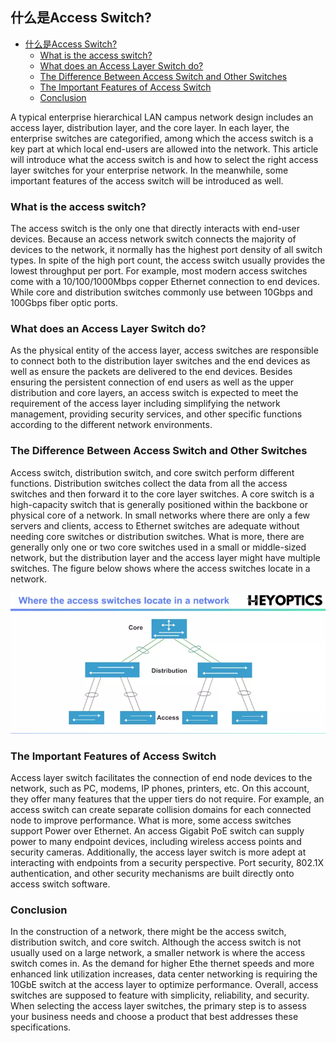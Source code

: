 ## 什么是Access Switch?
<!-- TOC -->

- [什么是Access Switch?](#什么是access-switch)
  - [What is the access switch?](#what-is-the-access-switch)
  - [What does an Access Layer Switch do?](#what-does-an-access-layer-switch-do)
  - [The Difference Between Access Switch and Other Switches](#the-difference-between-access-switch-and-other-switches)
  - [The Important Features of Access Switch](#the-important-features-of-access-switch)
  - [Conclusion](#conclusion)

<!-- /TOC -->
A typical enterprise hierarchical LAN campus network design includes an access layer, distribution layer, and the core layer. In each layer, the enterprise switches are categorified, among which the access switch is a key part at which local end-users are allowed into the network. This article will introduce what the access switch is and how to select the right access layer switches for your enterprise network. In the meanwhile, some important features of the access switch will be introduced as well.

### What is the access switch?

The access switch is the only one that directly interacts with end-user devices. Because an access network switch connects the majority of devices to the network, it normally has the highest port density of all switch types. In spite of the high port count, the access switch usually provides the lowest throughput per port. For example, most modern access switches come with a 10/100/1000Mbps copper Ethernet connection to end devices. While core and distribution switches commonly use between 10Gbps and 100Gbps fiber optic ports.


### What does an Access Layer Switch do?

As the physical entity of the access layer, access switches are responsible to connect both to the distribution layer switches and the end devices as well as ensure the packets are delivered to the end devices. Besides ensuring the persistent connection of end users as well as the upper distribution and core layers, an access switch is expected to meet the requirement of the access layer including simplifying the network management, providing security services, and other specific functions according to the different network environments.


### The Difference Between Access Switch and Other Switches
Access switch, distribution switch, and core switch perform different functions. Distribution switches collect the data from all the access switches and then forward it to the core layer switches. A core switch is a high-capacity switch that is generally positioned within the backbone or physical core of a network. In small networks where there are only a few servers and clients, access to Ethernet switches are adequate without needing core switches or distribution switches. What is more, there are generally only one or two core switches used in a small or middle-sized network, but the distribution layer and the access layer might have multiple switches. The figure below shows where the access switches locate in a network.


![access switch](img/topology.png)


### The Important Features of Access Switch
Access layer switch facilitates the connection of end node devices to the network, such as PC, modems, IP phones, printers, etc. On this account, they offer many features that the upper tiers do not require. For example, an access switch can create separate collision domains for each connected node to improve performance. What is more, some access switches support Power over Ethernet. An access Gigabit PoE switch can supply power to many endpoint devices, including wireless access points and security cameras. Additionally, the access layer switch is more adept at interacting with endpoints from a security perspective. Port security, 802.1X authentication, and other security mechanisms are built directly onto access switch software.

### Conclusion
In the construction of a network, there might be the access switch, distribution switch, and core switch. Although the access switch is not usually used on a large network, a smaller network is where the access switch comes in. As the demand for higher Ethe thernet speeds and more enhanced link utilization increases, data center networking is requiring the 10GbE switch at the access layer to optimize performance.
Overall, access switches are supposed to feature with simplicity, reliability, and security. When selecting the access layer switches, the primary step is to assess your business needs and choose a product that best addresses these specifications.